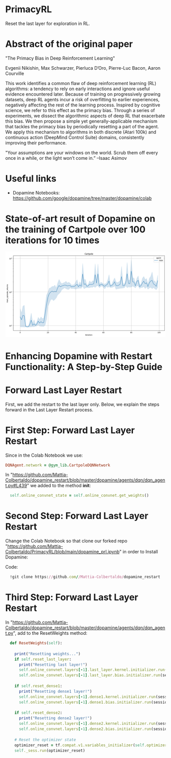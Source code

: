 # PrimacyRL
Reset the last layer for exploration in RL.

# Abstract of the original paper
"The Primacy Bias in Deep Reinforcement Learning"

Evgenii Nikishin, Max Schwarzer, Pierluca D’Oro, Pierre-Luc Bacon, Aaron Courville

This work identifies a common flaw of deep reinforcement learning (RL) algorithms: a tendency
to rely on early interactions and ignore useful evidence encountered later. Because of training on
progressively growing datasets, deep RL agents
incur a risk of overfitting to earlier experiences,
negatively affecting the rest of the learning process. Inspired by cognitive science, we refer to
this effect as the primacy bias. Through a series
of experiments, we dissect the algorithmic aspects
of deep RL that exacerbate this bias. We then propose a simple yet generally-applicable mechanism
that tackles the primacy bias by periodically resetting a part of the agent. We apply this mechanism
to algorithms in both discrete (Atari 100k) and
continuous action (DeepMind Control Suite) domains, consistently improving their performance.

"Your assumptions are your windows on the world. Scrub
them off every once in a while, or the light won’t come in.”
–Isaac Asimov

# Useful links
* Dopamine Notebooks: https://github.com/google/dopamine/tree/master/dopamine/colab

# State-of-art result of Dopamine on the training of Cartpole over 100 iterations for 10 times
![Alt text](https://github.com/Mattia-Colbertaldo/PrimacyRL/blob/main/demo.png)

# Enhancing Dopamine with Restart Functionality: A Step-by-Step Guide
# Forward Last Layer Restart
First, we add the restart to the last layer only. Below, we explain the steps forward in the Last Layer Restart process.
# First Step: Forward Last Layer Restart
Since in the Colab Notebook we use:
```ruby
DQNAgent.network = @gym_lib.CartpoleDQNNetwork
```
In "https://github.com/Mattia-Colbertaldo/dopamine_restart/blob/master/dopamine/agents/dqn/dqn_agent.py#L439" we added to the method __init__:
```ruby
  self.online_convnet_state = self.online_convnet.get_weights()
```
        
# Second Step: Forward Last Layer Restart    
Change the Colab Notebook so that clone our forked repo "https://github.com/Mattia-Colbertaldo/PrimacyRL/blob/main/dopamine_prl.ipynb" in order to Install Dopamine:

Code:
```ruby
  !git clone https://github.com//Mattia-Colbertaldo/dopamine_restart
```


# Third Step: Forward Last Layer Restart
In "https://github.com/Mattia-Colbertaldo/dopamine_restart/blob/master/dopamine/agents/dqn/dqn_agent.py", add to the ResetWeights method:

```ruby
  def ResetWeights(self):

    print("Resetting weights...")
    if self.reset_last_layer:
      print("Resetting last layer!")
      self.online_convnet.layers[-1].last_layer.kernel.initializer.run(session=self._sess)
      self.online_convnet.layers[-1].last_layer.bias.initializer.run(session=self._sess)

    if self.reset_dense1:
      print("Resetting dense1 layer!")
      self.online_convnet.layers[-1].dense1.kernel.initializer.run(session=self._sess)
      self.online_convnet.layers[-1].dense1.bias.initializer.run(session=self._sess)

    if self.reset_dense2:
      print("Resetting dense2 layer!")
      self.online_convnet.layers[-1].dense2.kernel.initializer.run(session=self._sess)
      self.online_convnet.layers[-1].dense2.bias.initializer.run(session=self._sess)

    # Reset the optimizer state
    optimizer_reset = tf.compat.v1.variables_initializer(self.optimizer_state)
    self._sess.run(optimizer_reset)
```
